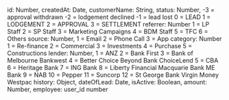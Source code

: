 id: Number,
createdAt: Date,
customerName: String,
status: Number, 
    -3 = approval withdrawn
    -2 = lodgement declined
    -1 = lead lost
    0 = LEAD
    1 = LODGEMENT
    2 = APPROVAL
    3 = SETTLEMENT
referrer: Number
    1 = LP Staff
    2 = SP Staff
    3 = Marketing Campaigns
    4 = BDM Staff
    5 = TFC
    6 = Others
source: Number, 
    1 = Email
    2 = Phone Call
    3 = App
category: Number
    1 = Re-finance
    2 = Commercial
    3 = Investments
    4 = Purchase
    5 = Constructions
lender: Number, 
    1 = ANZ
    2 = Bank First
    3 = Bank of Melbourne Bankwest
    4 = Better Choice Beyond Bank ChoiceLend
    5 = CBA
    6 = Heritage Bank
    7 = ING Bank
    8 = Liberty Financial Macquarie Bank ME Bank
    9 = NAB
    10 = Pepper
    11 = Suncorp
    12 = St George Bank Virgin Money Westpac
history: Object,
dateOfLead: Date,
isActive: Boolean,
amount: Number,
employee: user_id number